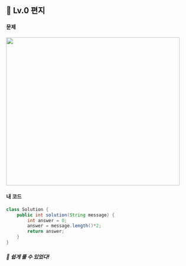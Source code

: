 ## 📍 Lv.0 편지 <br>

#### 문제 <br>
<img src="https://github.com/yejinsohn/TIL/assets/104317217/34f1eb8e-bda0-44e5-9891-adbea4c20d06" width="470" height="400"/>

#### 내 코드 <br>

```Java
class Solution {
    public int solution(String message) {
        int answer = 0;
        answer = message.length()*2;
        return answer;
    }
}
```

##### 🌿 쉽게 풀 수 있었다!
